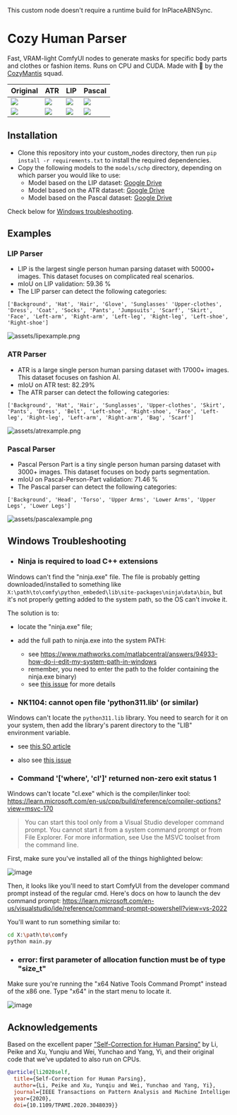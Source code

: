 This custom node doesn't require a runtime build for InPlaceABNSync.

# Cozy Human Parser

Fast, VRAM-light ComfyUI nodes to generate masks for specific body parts and clothes or fashion items. Runs on CPU and CUDA.
Made with 💚 by the [CozyMantis](https://cozymantis.gumroad.com/) squad.

| Original              | ATR                      | LIP                      | Pascal                      |
| --------------------- | ------------------------ | ------------------------ | ------------------------ |
| ![](assets/demo2.jpg) | ![](assets/demo2atr.png) | ![](assets/demo2lip.png) | ![](assets/demo2pascal.png) |
| ![](assets/demo3.jpg) | ![](assets/demo3atr.png) | ![](assets/demo3lip.png) | ![](assets/demo3pascal.png) |

## Installation

- Clone this repository into your custom_nodes directory, then run `pip install -r requirements.txt` to install the required dependencies.
- Copy the following models to the `models/schp` directory, depending on which parser you would like to use:
  - Model based on the LIP dataset: [Google Drive](https://drive.google.com/file/d/1k4dllHpu0bdx38J7H28rVVLpU-kOHmnH/view?usp=sharing)
  - Model based on the ATR dataset: [Google Drive](https://drive.google.com/file/d/1ruJg4lqR_jgQPj-9K0PP-L2vJERYOxLP/view?usp=sharing)
  - Model based on the Pascal dataset: [Google Drive](https://drive.google.com/file/d/1E5YwNKW2VOEayK9mWCS3Kpsxf-3z04ZE/view?usp=sharing)
 
Check below for [Windows troubleshooting](#windows-troubleshooting).

## Examples

### LIP Parser

- LIP is the largest single person human parsing dataset with 50000+ images. This dataset focuses on complicated real scenarios.
- mIoU on LIP validation: 59.36 %
- The LIP parser can detect the following categories:

```
['Background', 'Hat', 'Hair', 'Glove', 'Sunglasses' 'Upper-clothes', 'Dress', 'Coat', 'Socks', 'Pants', 'Jumpsuits', 'Scarf', 'Skirt', 'Face', 'Left-arm', 'Right-arm', 'Left-leg', 'Right-leg', 'Left-shoe', 'Right-shoe']
```

![assets/lipexample.png](assets/lipexample.png)

### ATR Parser

- ATR is a large single person human parsing dataset with 17000+ images. This dataset focuses on fashion AI.
- mIoU on ATR test: 82.29%
- The ATR parser can detect the following categories:

```
['Background', 'Hat', 'Hair', 'Sunglasses', 'Upper-clothes', 'Skirt', 'Pants', 'Dress', 'Belt', 'Left-shoe', 'Right-shoe', 'Face', 'Left-leg', 'Right-leg', 'Left-arm', 'Right-arm', 'Bag', 'Scarf']
```

![assets/atrexample.png](assets/atrexample.png)

### Pascal Parser

- Pascal Person Part is a tiny single person human parsing dataset with 3000+ images. This dataset focuses on body parts segmentation.
- mIoU on Pascal-Person-Part validation: 71.46 %
- The Pascal parser can detect the following categories:

```
['Background', 'Head', 'Torso', 'Upper Arms', 'Lower Arms', 'Upper Legs', 'Lower Legs']
```

![assets/pascalexample.png](assets/pascalexample.png)

## Windows Troubleshooting

- ### Ninja is required to load C++ extensions

Windows can't find the "ninja.exe" file. The file is probably getting downloaded/installed to something like `X:\path\to\comfy\python_embeded\lib\site-packages\ninja\data\bin`, but it's not properly getting added to the system path, so the OS can't invoke it.

The solution is to:
- locate the "ninja.exe" file;
- add the full path to ninja.exe into the system PATH:
  - see https://www.mathworks.com/matlabcentral/answers/94933-how-do-i-edit-my-system-path-in-windows
  - remember, you need to enter the path to the folder containing the ninja.exe binary)
  - see [this issue](https://github.com/cozymantis/human-parser-comfyui-node/issues/3) for more details

- ### NK1104: cannot open file 'python311.lib' (or similar)

Windows can't locate the `python311.lib` library. You need to search for it on your system, then add the library's parent directory to the "LIB" environment variable.
- see [this SO article](https://stackoverflow.com/questions/36419747/link-fatal-error-lnk1104-cannot-open-file-python27-lib)
- also see [this issue](https://github.com/cozymantis/human-parser-comfyui-node/issues/1)
 
- ### Command '['where', 'cl']' returned non-zero exit status 1

Windows can't locate "cl.exe" which is the compiler/linker tool: https://learn.microsoft.com/en-us/cpp/build/reference/compiler-options?view=msvc-170

> You can start this tool only from a Visual Studio developer command prompt. You cannot start it from a system command prompt or from File Explorer. For more information, see Use the MSVC toolset from the command line.

First, make sure you've installed all of the things highlighted below:

![image](https://github.com/cozymantis/human-parser-comfyui-node/assets/5381731/76fbff32-be60-4120-a682-4fa7588e9bf4)

Then, it looks like you'll need to start ComfyUI from the developer command prompt instead of the regular cmd. Here's docs on how to launch the dev command prompt: https://learn.microsoft.com/en-us/visualstudio/ide/reference/command-prompt-powershell?view=vs-2022

You'll want to run something similar to:

```bash
cd X:\path\to\comfy
python main.py
```

- ### error: first parameter of allocation function must be of type "size_t"

Make sure you're running the "x64 Native Tools Command Prompt" instead of the x86 one. Type "x64" in the start menu to locate it.

![image](https://github.com/cozymantis/human-parser-comfyui-node/assets/5381731/120f5a1b-adf3-4fb1-a3df-5c0006ce0a6e)

## Acknowledgements

Based on the excellent paper ["Self-Correction for Human Parsing"](https://github.com/GoGoDuck912/Self-Correction-Human-Parsing) by Li, Peike and Xu, Yunqiu and Wei, Yunchao and Yang, Yi, and their original code that we've updated to also run on CPUs.

```bibtex
@article{li2020self,
  title={Self-Correction for Human Parsing}, 
  author={Li, Peike and Xu, Yunqiu and Wei, Yunchao and Yang, Yi},
  journal={IEEE Transactions on Pattern Analysis and Machine Intelligence}, 
  year={2020},
  doi={10.1109/TPAMI.2020.3048039}}
```
